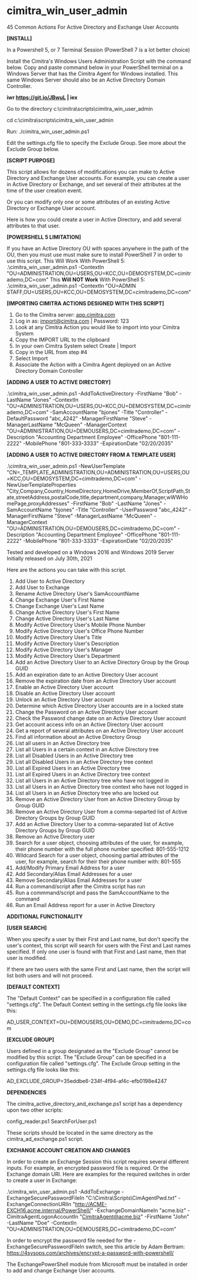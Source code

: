 # cimitra_win_user_admin
45 Common Actions For Active Directory and Exchange User Accounts

**[INSTALL]**

In a Powershell 5, or 7 Terminal Session (PowerShell 7 is a lot better choice)

Install the Cimitra's Windows Users Administration Script with the command below. Copy and paste command below in your PowerShell terminal on a Windows Server that has the Cimitra Agent for Windows installed. This same Windows Server should also be an Active Directory Domain Controller. 

**iwr https://git.io/JBwuL | iex**

Go to the directory c:\cimitra\scripts\cimitra_win_user_admin

cd c:\cimitra\scripts\cimitra_win_user_admin

Run: ./cimitra_win_user_admin.ps1

Edit the settings.cfg file to specify the Exclude Group. See more about the Exclude Group below. 

**[SCRIPT PURPOSE]**

This script allows for dozens of modifications you can make to Active Directory and Exchange User accounts. For example, you can create a user in Active Directory or Exchange, and set several of their attributes at the time of the user creation event. 

Or you can modify only one or some attributes of an existing Active Directory or Exchange User account. 

Here is how you could create a user in Active Directory, and add several attributes to that user. 

**[POWERSHELL 5 LIMITATION]**

If you have an Active Directory OU with spaces anywhere in the path of the OU, then you must use must make sure to install PowerShell 7 in order to use this script. 
This Will Work With PowerShell 5: .\cimitra_win_user_admin.ps1 -ContextIn "OU=ADMINISTRATION,OU=USERS,OU=KCC,OU=DEMOSYSTEM,DC=cimitrademo,DC=com"
This **Will NOT Work** With PowerShell 5: .\cimitra_win_user_admin.ps1 -ContextIn "OU=ADMIN STAFF,OU=USERS,OU=KCC,OU=DEMOSYSTEM,DC=cimitrademo,DC=com"

**[IMPORTING CIMITRA ACTIONS DESIGNED WITH THIS SCRIPT]**

1. Go to the Cimitra server: [app.cimitra.com](https://app.cimitra.com)
2. Log in as: import@cimitra.com | Password: 123
3. Look at any Cimitra Action you would like to import into your Cimitra System
4. Copy the IMPORT URL to the clipboard
5. In your own Cimitra System select Create | Import
6. Copy in the URL from step #4 
7. Select Import
8. Associate the Action with a Cimitra Agent deployed on an Active Directory Domain Controller

**[ADDING A USER TO ACTIVE DIRECTORY]**

.\cimitra_win_user_admin.ps1 -AddToActiveDirectory -FirstName "Bob" -LastName "Jones" -ContextIn "OU=ADMINISTRATION,OU=USERS,OU=KCC,OU=DEMOSYSTEM,DC=cimitrademo,DC=com" -SamAccountName "bjones" -Title "Controller" -DefaultPassword "abc_4242" -ManagerFirstName "Steve" -ManagerLastName "McQueen" -ManagerContext "OU=ADMINISTRATION,OU=DEMOUSERS,DC=cimitrademo,DC=com" -Description "Accounting Department Employee" -OfficePhone "801-111-2222" -MobilePhone "801-333-3333" -ExpirationDate "02/20/2035"

**[ADDING A USER TO ACTIVE DIRECTORY FROM A TEMPLATE USER]**

.\cimitra_win_user_admin.ps1 -NewUserTemplate "CN=_TEMPLATE_ADMINISTRATION,OU=ADMINISTRATION,OU=USERS,OU=KCC,OU=DEMOSYSTEM,DC=cimitrademo,DC=com" -NewUserTemplateProperties "City,Company,Country,HomeDirectory,HomeDrive,MemberOf,ScriptPath,State,streetAddress,postalCode,title,department,company,Manager,wWWHomePage,proxyAddresses" -FirstName "Bob" -LastName "Jones" -SamAccountName "bjones" -Title "Controller" -UserPassword "abc_4242" -ManagerFirstName "Steve" -ManagerLastName "McQueen" -ManagerContext "OU=ADMINISTRATION,OU=DEMOUSERS,DC=cimitrademo,DC=com" -Description "Accounting Department Employee" -OfficePhone "801-111-2222" -MobilePhone "801-333-3333" -ExpirationDate "02/20/2035"

Tested and developed on a Windows 2016 and Windows 2019 Server
Initially released on July 30th, 2021

Here are the actions you can take with this script. 

1. Add User to Active Directory
2. Add User to Exchange
3. Rename Active Directory User's SamAccountName
4. Change Exchange User's First Name
5. Change Exchange User's Last Name
6. Change Active Directory User's First Name
7. Change Active Directory User's Last Name
8. Modify Active Directory User's Mobile Phone Number
9. Modify Active Directory User's Office Phone Number
10. Modify Active Directory User's Title
11. Modify Active Directory User's Description
12. Modify Active Directory User's Manager
13. Modify Active Directory User's Department
14. Add an Active Directory User to an Active Directory Group by the Group GUID
15. Add an expiration date to an Active Directory User account
16. Remove the expiration date from an Active Directory User account
17. Enable an Active Directory User account
18. Disable an Active Directory User account
19. Unlock an Active Directory User account
20. Determine which Active Directory User accounts are in a locked state
21. Change the Password on an Active Directory User account
22. Check the Password change date on an Active Directory User account
23. Get account access info on an Active Directory User account
24. Get a report of several attributes on an Active Directory User account
25. Find all information about an Active Directory Group
26. List all users in an Active Directory tree
27. List all Users in a certain context in an Active Directory tree
28. List all Disabled Users in an Active Directory tree
29. List all Disabled Users in an Active Directory tree context
30. List all Expired Users in an Active Directory tree
31. List all Expired Users in an Active Directory tree context
32. List all Users in an Active Directory tree who have not logged in
33. List all Users in an Active Directory tree context who have not logged in
34. List all Users in an Active Directory tree who are locked out
35. Remove an Active Directory User from an Active Directory Group by Group GUID
36. Remove an Active Directory User from a comma-separted list of Active Directory Groups by Group GUID
37. Add an Active Directory User to a comma-separated list of Active Directory Groups by Group GUID
38. Remove an Active Directory user
39. Search for a user object, choosing attributes of the user, for example, their phone number with the full phone number specified:   801-555-1212
40. Wildcard Search for a user object, choosing partial attributes of the user, for example, search for their their phone number with: 801-555
41. Add/Modify Primary Email Address for a user
42. Add Secondary/Alias Email Addresses for a user
43. Remove Secondary/Alias Email Addresses for a user
44. Run a command/script after the Cimitra script has run
45. Run a commmand/script and pass the SamAccountName to the command 
46. Run an Email Address report for a user in Active Directory

**ADDITIONAL FUNCTIONALITY**

**[USER SEARCH]**

When you specify a user by their First and Last name, but don't specify the user's context, this script will search for users with the First and Last names specified. If only one user is found with that First and Last name, then that user is modified. 

If there are two users with the same First and Last name, then the script will list both users and will not proceed. 

**[DEFAULT CONTEXT]**

The "Default Context" can be specified in a configuration file called "settings.cfg". The Default Context setting in the settings.cfg file looks like this: 

AD_USER_CONTEXT=OU=DEMOUSERS,OU=DEMO,DC=cimitrademo,DC=com

**[EXCLUDE GROUP]**

Users defined in a group designated as the "Exclude Group" cannot be modified by this script. The "Exclude Group" can be specified in a configuration file called "settings.cfg". The Exclude Group setting in the settings.cfg file looks like this: 

AD_EXCLUDE_GROUP=35eddbe6-234f-4f94-af4c-efb0198e4247

**DEPENDENCIES**

The cimitra_active_directory_and_exchange.ps1 script has a dependency upon two other scripts: 

config_reader.ps1
SearchForUser.ps1

These scripts should be located in the same directory as the cimitra_ad_exchange.ps1 script. 

**EXCHANGE ACCOUNT CREATION AND CHANGES**

In order to create an Exchange Session this script requires several different inputs. For example, an encrypted password file is required. Or the Exchange domain URI. Here are examples for the required switches in order to create a user in Exchange: 

.\cimitra_win_user_admin.ps1 -AddToExchange -ExchangeSecurePasswordFileIn "C:\Cimitra\Scripts\CimAgentPwd.txt"  -ExchangeConnectionURIIn "http://ACME-EXCH16.acme.internal/PowerShell/" -ExchangeDomainNameIn "acme.biz" -CimitraAgentLogonAccountIn "CimitraAgent@acme.biz" -FirstName "John" -LastName "Doe" -ContextIn "OU=ADMINISTRATION,OU=DEMOUSERS,DC=cimitrademo,DC=com"

In order to encrypt the password file needed for the -ExchangeSecurePasswordFileIn switch, see this article by Adam Bertram:
https://4sysops.com/archives/encrypt-a-password-with-powershell/

The ExchangePowerShell module from Microsoft must be installed in order to add and change Exchange User accounts. 
